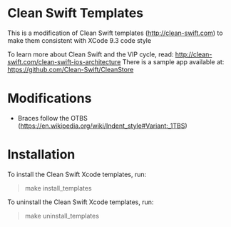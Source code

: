 # Clean Swift Templates

This is a modification of Clean Swift templates (http://clean-swift.com) to make them consistent with XCode 9.3 code style

To learn more about Clean Swift and the VIP cycle, read: http://clean-swift.com/clean-swift-ios-architecture
There is a sample app available at: https://github.com/Clean-Swift/CleanStore

# Modifications

- Braces follow the OTBS (https://en.wikipedia.org/wiki/Indent_style#Variant:_1TBS)


# Installation

To install the Clean Swift Xcode templates, run:

> make install_templates

To uninstall the Clean Swift Xcode templates, run:

> make uninstall_templates
